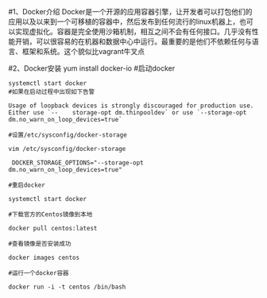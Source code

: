 #1、Docker介绍
Docker是一个开源的应用容器引擎，让开发者可以打包他们的应用以及以来到一个可移植的容器中，然后发布到任何流行的linux机器上，也可以实现虚拟化。容器是完全使用沙箱机制，相互之间不会有任何接口。几乎没有性能开销，可以很容易的在机器和数据中心中运行。最重要的是他们不依赖任何与语言、框架和系统。这个貌似比vagrant牛叉点 

#2、Docker安装
	yum install docker-io
	#启动docker

	systemctl start docker
	#如果在启动过程中出现如下告警

	Usage of loopback devices is strongly discouraged for production use. Either use `--	storage-opt dm.thinpooldev` or use `--storage-opt dm.no_warn_on_loop_devices=true`

	#设置/etc/sysconfig/docker-storage

	vim /etc/sysconfig/docker-storage

	 DOCKER_STORAGE_OPTIONS="--storage-opt dm.no_warn_on_loop_devices=true"

	#重启docker

	systemctl start docker

	#下载官方的Centos镜像到本地

	docker pull centos:latest

	#查看镜像是否安装成功

	docker images centos

	#运行一个docker容器

	docker run -i -t centos /bin/bash
